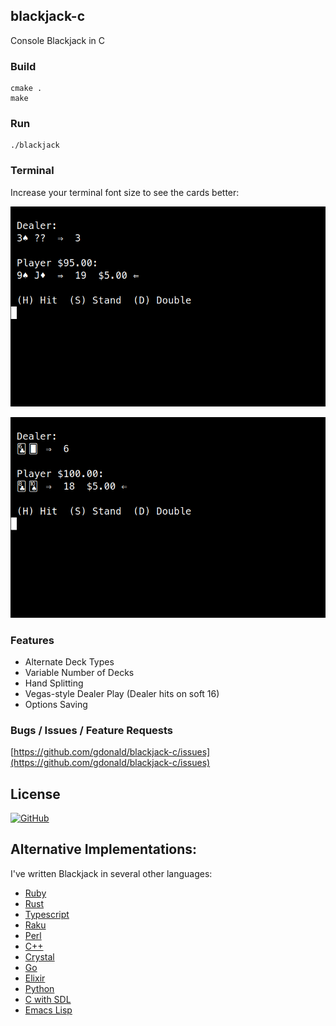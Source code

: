## blackjack-c
Console Blackjack in C

### Build
    cmake .
    make

### Run
    ./blackjack

### Terminal

Increase your terminal font size to see the cards better:

![Blackjack](https://raw.githubusercontent.com/gdonald/blackjack-c/master/ss1.png)

![Blackjack](https://raw.githubusercontent.com/gdonald/blackjack-c/master/ss2.png)

### Features

* Alternate Deck Types
* Variable Number of Decks
* Hand Splitting
* Vegas-style Dealer Play (Dealer hits on soft 16)
* Options Saving

### Bugs / Issues / Feature Requests

[https://github.com/gdonald/blackjack-c/issues](https://github.com/gdonald/blackjack-c/issues)

## License

[![GitHub](https://img.shields.io/github/license/gdonald/blackjack-c?color=aa0000)](https://github.com/gdonald/blackjack-c/blob/master/LICENSE)

## Alternative Implementations:

I've written Blackjack in several other languages:

- [Ruby](https://github.com/gdonald/console-blackjack-ruby)
- [Rust](https://github.com/gdonald/console-blackjack-rust)
- [Typescript](https://github.com/gdonald/blackjack-js)
- [Raku](https://github.com/gdonald/Console-Blackjack)
- [Perl](https://github.com/gdonald/console-blackjack-perl)
- [C++](https://github.com/gdonald/blackjack-cpp)
- [Crystal](https://github.com/gdonald/blackjack-cr)
- [Go](https://github.com/gdonald/blackjack-go)
- [Elixir](https://github.com/gdonald/blackjack-ex)
- [Python](https://github.com/gdonald/blackjack-py)
- [C with SDL](https://github.com/gdonald/blackjack-c-sdl)
- [Emacs Lisp](https://github.com/gdonald/bj-el)

